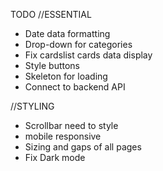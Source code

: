 TODO 
//ESSENTIAL
- Date data formatting
- Drop-down for categories
- Fix cardslist cards data display
- Style buttons
- Skeleton for loading
- Connect to backend API

//STYLING
- Scrollbar need to style
- mobile responsive
- Sizing and gaps of all pages
- Fix Dark mode 
